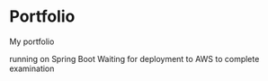 # Portfolio
My portfolio

running on Spring Boot
Waiting for deployment to AWS to complete examination
